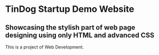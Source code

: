# TinDog Startup Demo Website
## Showcasing the stylish part of web page designing using only HTML and advanced CSS
This is a project of Web Development.
